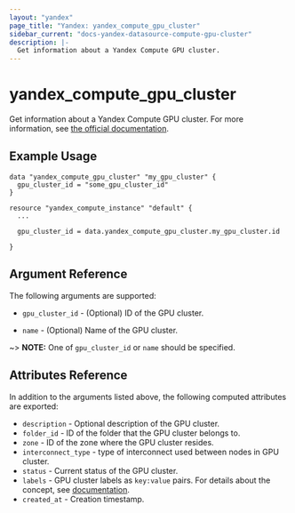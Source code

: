 ```yaml
---
layout: "yandex"
page_title: "Yandex: yandex_compute_gpu_cluster"
sidebar_current: "docs-yandex-datasource-compute-gpu-cluster"
description: |-
  Get information about a Yandex Compute GPU cluster.
---
```


# yandex\_compute\_gpu\_cluster

Get information about a Yandex Compute GPU cluster. For more information, see
[the official documentation](https://cloud.yandex.com/docs/compute/concepts/gpu-cluster).

## Example Usage

```hcl
data "yandex_compute_gpu_cluster" "my_gpu_cluster" {
  gpu_cluster_id = "some_gpu_cluster_id"
}

resource "yandex_compute_instance" "default" {
  ...

  gpu_cluster_id = data.yandex_compute_gpu_cluster.my_gpu_cluster.id

}
```

## Argument Reference

The following arguments are supported:

* `gpu_cluster_id` - (Optional) ID of the GPU cluster.

* `name` - (Optional) Name of the GPU cluster.

~> **NOTE:** One of `gpu_cluster_id` or `name` should be specified.

## Attributes Reference

In addition to the arguments listed above, the following computed attributes are
exported:

* `description` - Optional description of the GPU cluster.
* `folder_id` - ID of the folder that the GPU cluster belongs to.
* `zone` - ID of the zone where the GPU cluster resides.
* `interconnect_type` - type of interconnect used between nodes in GPU cluster.
* `status` - Current status of the GPU cluster.
* `labels` -  GPU cluster labels as `key:value` pairs. For details about the concept, see [documentation](https://cloud.yandex.com/docs/overview/concepts/services#labels).
* `created_at` - Creation timestamp.
